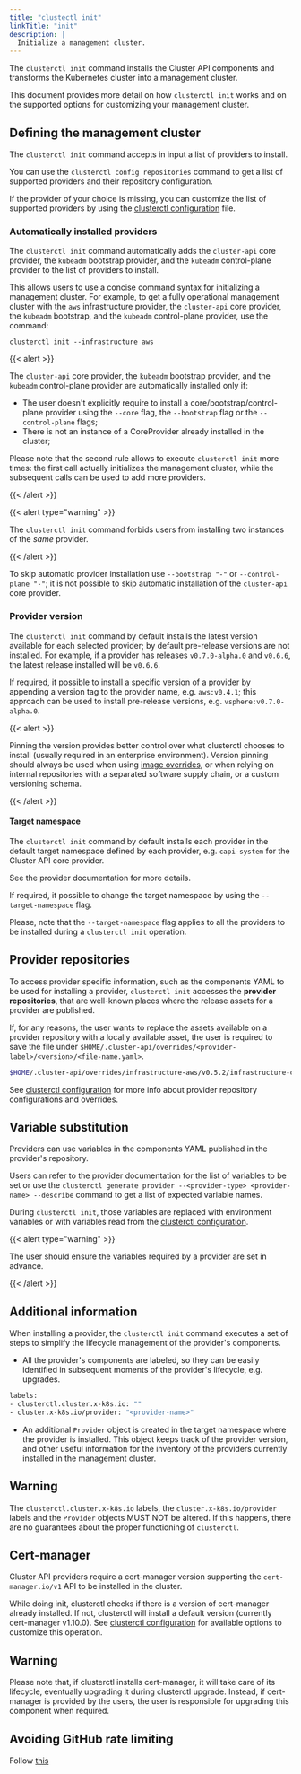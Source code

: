 ```yaml
---
title: "clustectl init"
linkTitle: "init"
description: |
  Initialize a management cluster.
---
```


The `clusterctl init` command installs the Cluster API components and transforms the Kubernetes cluster
into a management cluster.

This document provides more detail on how `clusterctl init` works and on the supported options for customizing your
management cluster.

## Defining the management cluster

The `clusterctl init` command accepts in input a list of providers to install.

You can use the `clusterctl config repositories` command to get a list of supported providers and their repository configuration.

If the provider of your choice is missing, you can customize the list of supported providers by using the
[clusterctl configuration](../configuration.md) file.

### Automatically installed providers

The `clusterctl init` command automatically adds the `cluster-api` core provider, the `kubeadm` bootstrap provider, and
the `kubeadm` control-plane provider to the list of providers to install. 

This allows users to use a concise command syntax for initializing a management cluster.
For example, to get a fully operational management cluster with the `aws` infrastructure provider, the `cluster-api` core provider, the `kubeadm` bootstrap, and the `kubeadm` control-plane provider, use the command:

`clusterctl init --infrastructure aws`

{{< alert >}}

The `cluster-api` core provider, the `kubeadm` bootstrap provider, and the `kubeadm` control-plane provider are automatically installed only if:
- The user doesn't explicitly require to install a core/bootstrap/control-plane provider using the `--core` flag, the `--bootstrap` flag or the `--control-plane` flags;
- There is not an instance of a CoreProvider already installed in the cluster;

Please note that the second rule allows to execute `clusterctl init` more times: the first call actually initializes
the management cluster, while the subsequent calls can be used to add more providers.

{{< /alert >}}

{{< alert type="warning" >}}

The `clusterctl init` command forbids users from installing two instances of the *same* provider.

{{< /alert >}}

To skip automatic provider installation use  `--bootstrap "-"` or  `--control-plane "-"`;
it is not possible to skip automatic installation of the `cluster-api` core provider.

### Provider version

The `clusterctl init` command by default installs the latest version available
for each selected provider; by default pre-release versions are not installed. For
example, if a provider has releases `v0.7.0-alpha.0` and `v0.6.6`, the latest
release installed will be `v0.6.6`.

If required, it possible to install a specific version of a provider by appending a version tag to the provider name, e.g. `aws:v0.4.1`; this approach can be used to install pre-release versions, e.g. `vsphere:v0.7.0-alpha.0`. 

{{< alert >}}

Pinning the version provides better control over what clusterctl chooses to install
(usually required in an enterprise environment). Version pinning should always be used when using [image overrides](../configuration.md#image-overrides), or when relying on internal repositories with a separated
software supply chain, or a custom versioning schema.

{{< /alert >}}

#### Target namespace

The `clusterctl init` command by default installs each provider in the default target namespace defined by each provider, e.g. `capi-system` for the Cluster API core provider.

See the provider documentation for more details.

If required, it possible to change the target namespace by using the `--target-namespace` flag.

Please, note that the `--target-namespace` flag applies to all the providers to be installed during a `clusterctl init` operation.

## Provider repositories

To access provider specific information, such as the components YAML to be used for installing a provider,
`clusterctl init` accesses the **provider repositories**, that are well-known places where the release assets for
a provider are published.

If, for any reasons, the user wants to replace the assets available on a provider repository with a locally available asset,
the user is required to save the file under `$HOME/.cluster-api/overrides/<provider-label>/<version>/<file-name.yaml>`.

```bash
$HOME/.cluster-api/overrides/infrastructure-aws/v0.5.2/infrastructure-components.yaml
```

See [clusterctl configuration](../configuration.md) for more info about provider repository configurations and overrides.

## Variable substitution
Providers can use variables in the components YAML published in the provider's repository.

Users can refer to the provider documentation for the list of variables to be set or use the
`clusterctl generate provider --<provider-type> <provider-name> --describe` command to get a list of expected variable names.

During `clusterctl init`, those variables are replaced with environment variables or with variables read from the
[clusterctl configuration](../configuration.md).

{{< alert type="warning" >}}

The user should ensure the variables required by a provider are set in advance.

{{< /alert >}}

## Additional information

When installing a provider, the `clusterctl init` command executes a set of steps to simplify
the lifecycle management of the provider's components.

* All the provider's components are labeled, so they can be easily identified in
subsequent moments of the provider's lifecycle, e.g. upgrades.

 ```bash
 labels:
 - clusterctl.cluster.x-k8s.io: ""
 - cluster.x-k8s.io/provider: "<provider-name>"
 ```

* An additional `Provider` object is created in the target namespace where the provider is installed.
This object keeps track of the provider version, and other useful information
for the inventory of the providers currently installed in the management cluster.

<aside class="note warning">

<h1>Warning</h1>

The `clusterctl.cluster.x-k8s.io` labels, the `cluster.x-k8s.io/provider` labels and the `Provider` objects MUST NOT be altered.
If this happens, there are no guarantees about the proper functioning of `clusterctl`.

</aside>

## Cert-manager

Cluster API providers require a cert-manager version supporting the `cert-manager.io/v1` API to be installed in the cluster.

While doing init, clusterctl checks if there is a version of cert-manager already installed. If not, clusterctl will
install a default version (currently cert-manager v1.10.0). See [clusterctl configuration](../configuration.md) for
available options to customize this operation.

<aside class="note warning">

<h1>Warning</h1>

Please note that, if clusterctl installs cert-manager, it will take care of its lifecycle, eventually upgrading it
during clusterctl upgrade. Instead, if cert-manager is provided by the users, the user is responsible for
upgrading this component when required.

</aside>

## Avoiding GitHub rate limiting

Follow [this](../overview.md#avoiding-github-rate-limiting)